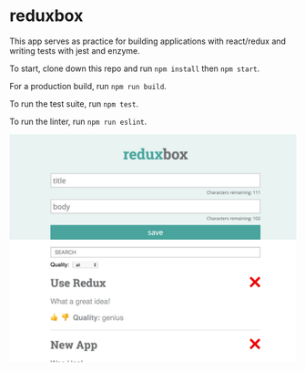 # reduxbox

This app serves as practice for building applications with react/redux and writing tests with jest and enzyme.

To start, clone down this repo and run `npm install` then `npm start`.

For a production build, run `npm run build`.

To run the test suite, run `npm test`.

To run the linter, run `npm run eslint`.

![final product](./src/reduxbox-screenshot.png)